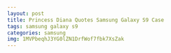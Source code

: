 ```yaml
---
layout: post
title: Princess Diana Quotes Samsung Galaxy S9 Case
tags: samsung galaxy s9
categories: samsung
img: 1MVPbeqhJ3YG0lZN1DrfWof7fbk7XsZak
---
```

